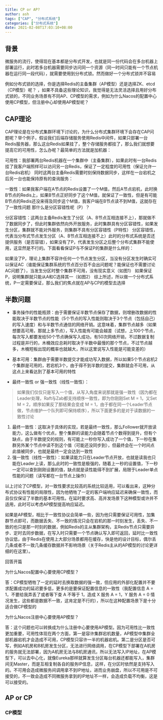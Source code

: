 ```yaml
---
title: CP or AP?
author: ash
tags: ["CAP", "分布式系统"]
categories: ["分布式系统"]
date: 2021-02-08T17:03:10+08:00
---
```


## 背景

微服务的流行，使得现在基本都是分布式开发，也就是同一份代码会在多台机器上部署运行，此时若多台机器需要同步访问同一个资源（同一时间只能有一个节点机器在运行同一段代码），就需要使用到分布式锁。然而做好一个分布式锁并不容易

例如分布式锁的选择，你是选择Redis的主备集群（AP模型）还是选择ZK、etcd（CP模型）呢？ ，如果不具备这些理论知识，我觉得是无法灵活选择且用好分布式锁的，不同业务场景有不同AP、CP模型的需求，例如为什么Nacos的配置中心使用CP模型，但注册中心却使用AP模型呢？

## CAP理论

CAP理论是在分布式集群环境下讨论的，为什么分布式集群环境下会存在CAP问题呢？举个例子，假设我们后端存储服务使用Redis中间件，如果只部署一台Redis服务器，那么这台Redis如果挂了，整个存储服务都挂了，那么我们就想要提高它的可用性，怎么办呢？最简单的方法就是加机器：

可用性：我部署两台Redis机器在一个集群中（主备集群），如果此时有一台Redis挂了我客户端照样可以访问另一台Redis，保证了一定程度的可用性（保证允许一台Redis宕机）
同时这两台主备Redis需要时刻保持数据同步，这样在一台宕机之后另一台也能保持原有的查询服务：

一致性：如果我客户端在A节点的Redis设置了一个M值，然后A节点宕机，此时换B节点的Redis上，如果B节点正好同步了这个M值，就保证了一致性，但是有可能B节点的Redis还没来得及同步这个M值，我客户端在B节点读不到M值，这就存在了一致性问题
那什么是分区容错性呢（P）？

分区容错性：这两台主备Redis发生了分区（A、B节点互相连接不上），那就做不了数据同步了，但此时集群依然向外开放服务，此时集群具有分区容错性，如果发生分区，集群就不能对外服务，则集群不具有分区容错性（P特性）
分区容错性，代表当分布式节点发生分区（A、B节点互相连接不上）此时的分布式系统是否还提供服务（是否容错），如果没有了P，代表发生分区之后整个分布式集群不能使用，这显然是不行的。下面看看保证P与不保证P的集群是什么样的：

如果没了P，理论上集群不容许任何一个节点发生分区，当没有分区发生时确实可以保证AC（谁能保证集群系统的节点百分百不会出问题呢？能保证也不需要讨论AC问题了），当发生分区时整个集群不可用，没有现实意义（如图1）
如果保证P，说明集群就只能从A和C选择其一（如图2）
综上所述，所以做一个分布式系统，P一定需要保证，那么我们的焦点就在AP与CP的模型去选择

## 半数问题

* 事务操作的性能瓶颈：由于需要保证半数节点保存了数据，则增删改数据的性能取决于半数节点的性能（5个节点的写入性能则取决于3个节点（包括自己）的写入速度）和与半数节点通信的网络开销。这意味着，集群节点越多（如果想要高可用，那就上多节点），写入性能有可能会越差（试想，上100个节点，每次写入都要发给50个节点确保写入成功，有50次网络开销，不过数据复制过程是并行的，木桶效应总耗时取决于半数中最慢的那个节点，不过节点越多，木桶短板出现的概率也就越大，所以这里说写入性能是可能变差的）

* 基本可用：集群由于需要半数提交才能成功写入数据，所以如果5个节点宕机2个集群是可用的，若宕机3个，由于得不到半数的提交，集群就会不可用，从这点上来看达到了基本可用的特性

* 最终一致性 or 强一致性（线性一致性）：

> 如果我们仅仅只是写入一个值，从写入角度来说那就是强一致性（因为都在Leader处理，Raft与Zab都支持顺序一致性，即为你刚刚Set M = 1，又Set M = 2，顺序如果反了那结果会变成 M = 1，由于都在同一个Leader节点做，节点维护一个队列即可保持顺序），所以下面更多的是对于读数据的一致性讨论

1. 最终一致性：这取决于具体的实现，若是最终一致性，那么Follower就开放读能力，这么做有个优点，整个集群的读能力会随着节点个数得到提升，但有个缺点，由于半数提交的规则，有可能上一秒你写入成功了一个值，下一秒在集群另外某个节点中读不到这个值（可能还没同步到），但最终会在一个时间点此值被同步，也就是最终一定会达到一致性
2. 强一致性（线性一致性）：如果读能力只在Leader节点开放，也就是读我也只能在Leader上读，那么此时的一致性是极强的，随着上一秒的设置值，下一秒一定可以查到刚刚设置的值，缺点就是读性能得不到扩展，局限于Leader单点性能的问题（读写都在一台节点上操作）

以上讨论了CP模型，对一致性要求比较高的系统比较适用，可以看出来，这种分布式协议有性能的局限性，因为他牺牲了一定的客户端响应延迟来确保一致性，而且仅仅保证了半数的基本可用性。在延时要求高、高并发场景下这种模型或许并不适用，此时可以考虑AP模型提高响应延迟。

如果是AP模型，相比于一致性协议会简单一些，因为他只需要保证可用性，加集群节点即可，而数据丢失、不一致的情况只会在宕机的那一时刻发生，丢失、不一致的也只是那一时刻的数据，例如Redis的主从集群架构，主Redis节点只需要异步、定时去同步数据，在写入时只需要一个节点确认写入即可返回，延时比一致性协议低，由于Redis在使用上大部分场景都用在缓存，快是他的设计目标，偶尔丢几条或者不一致几条缓存数据并不影响场景（关于Redis主从的AP模型的讨论更详细的在这里）。

回答开篇

为什么Nacos配置中心要使用CP模型？

答：CP模型牺牲了一定的延时去换取数据的强一致，但应用的外部化配置并不要求配置成功的延迟要多低，更多的是要保证配置信息的一致性（我配置信息 A = 1，不要给我弄丢了或者等下查 A 不等于 1，造成 X 服务 A = 1，Y 服务 A = 0 情况发生，这些都是数据不一致，这肯定是不行的），所以在这种配置场景下是十分适合做CP模型的

为什么Nacos注册中心要使用AP模型？

答：这个问题也可以转换成为什么注册中心要使用AP模型。因为可用性比一致性更加重要，可用性体现在两个方面，第一是容许集群宕机数量，AP模型中集群全部机器宕机才会造成不可用，CP模型只容许一半的机器宕机。第二是分区是否可写，例如A机房和B机房发生分区，无法进行网络调用，在CP模型下部署在A机房的服务就无法部署，因为A机房无法与B机房通讯，所以无法写入IP地址，在AP模型下，可以去中心化，就像Eureka那样就算发生分区每台机器还都能写入，集群间无Master，而是互相复制各自的服务IP信息，这样，在分区时依然是支持写入的。不可用会造成微服务间调用拿不到IP地址，进而业务崩盘，所以不可用是不可接受的，不一致会造成不同微服务拿到的IP地址不一样，会造成负载不均衡，这是可以接受的。

## AP or CP

### CP模型

